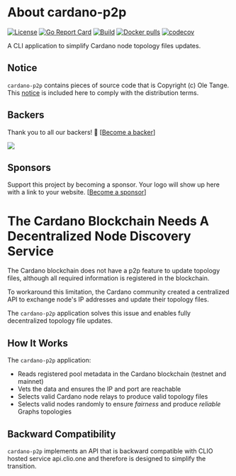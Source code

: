 # About cardano-p2p

[![License](https://img.shields.io/badge/License-Apache%202.0-blue.svg)](https://opensource.org/licenses/Apache-2.0)
[![Go Report Card](https://goreportcard.com/badge/github.com/regel/cardano-p2p)](https://goreportcard.com/report/github.com/regel/cardano-p2p)
[![Build](https://github.com/regel/cardano-p2p/actions/workflows/build.yaml/badge.svg)](https://github.com/regel/cardano-p2p/actions/workflows/build.yaml)
[![Docker pulls](https://img.shields.io/docker/pulls/regel/cardano-p2p)](https://hub.docker.com/r/regel/cardano-p2p)
[![codecov](https://codecov.io/github/regel/cardano-p2p/coverage.svg)](https://codecov.io/gh/regel/cardano-p2p)


A CLI application to simplify Cardano node topology files updates.

## Notice

`cardano-p2p` contains pieces of source code that is Copyright (c) Ole Tange. This [notice](./CITATION) is included here to comply with the distribution terms.

## Backers

Thank you to all our backers! 🙏 [[Become a backer](https://opencollective.com/gh-regel#backer)]

<a href="https://opencollective.com/gh-regel#backers" target="_blank"><img src="https://opencollective.com/gh-regel/backers.svg?width=890"></a>

## Sponsors

Support this project by becoming a sponsor. Your logo will show up here with a
link to your website. [[Become a
sponsor](https://opencollective.com/gh-regel#sponsor)]

# The Cardano Blockchain Needs A Decentralized Node Discovery Service

The Cardano blockchain does not have a p2p feature to update topology files,
although all required information is registered in the blockchain.

To workaround this limitation, the Cardano community created a centralized API to
exchange node's IP addresses and update their topology files.

The `cardano-p2p` application solves this issue and enables fully decentralized
topology file updates.

## How It Works

The `cardano-p2p` application:
* Reads registered pool metadata in the Cardano blockchain (testnet and mainnet)
* Vets the data and ensures the IP and port are reachable
* Selects valid Cardano node relays to produce valid topology files
* Selects valid nodes randomly to ensure *fairness* and produce *reliable* Graphs topologies

## Backward Compatibility

`cardano-p2p` implements an API that is backward compatible with CLIO hosted service api.clio.one
and therefore is designed to simplify the transition.


